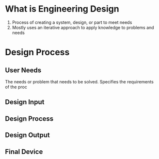 # What is Engineering Design
1. Process of creating a system, design, or part to meet needs
2. Mostly uses an iterative approach to apply knowledge to problems and needs

# Design Process
## User Needs
The needs or problem that needs to be solved.
Specifies the requirements of the proc
## Design Input

## Design Process

## Design Output

## Final Device